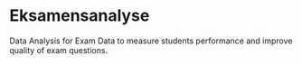 # Eksamensanalyse
Data Analysis for Exam Data to measure students performance and improve quality of exam questions. 
